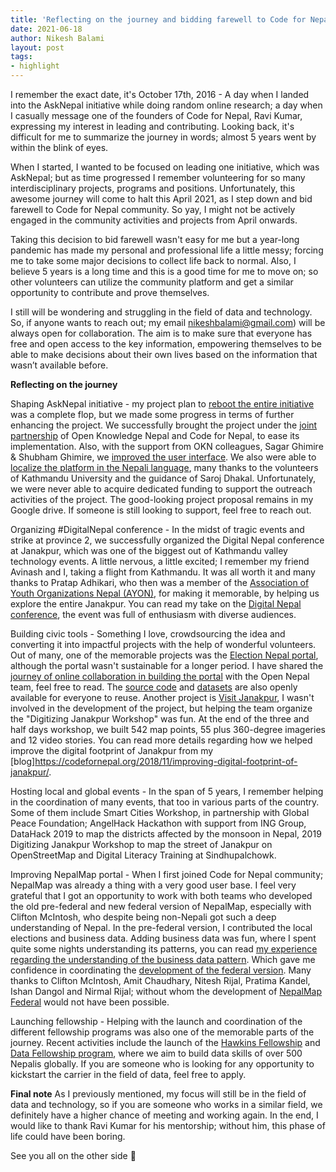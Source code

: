 ```yaml
---
title: 'Reflecting on the journey and bidding farewell to Code for Nepal community'
date: 2021-06-18
author: Nikesh Balami
layout: post
tags:
- highlight
---
```


I remember the exact date, it's October 17th, 2016 - A day when I landed into the AskNepal initiative while doing random online research; a day when I casually message one of the founders of Code for Nepal, Ravi Kumar, expressing my interest in leading and contributing. Looking back, it's difficult for me to summarize the journey in words; almost 5 years went by within the blink of eyes.

When I started, I wanted to be focused on leading one initiative, which was AskNepal; but as time progressed I remember volunteering for so many interdisciplinary projects, programs and positions. Unfortunately, this awesome journey will come to halt this April 2021, as I step down and bid farewell to Code for Nepal community. So yay, I might not be actively engaged in the community activities and projects from April onwards.

Taking this decision to bid farewell wasn't easy for me but a year-long pandemic has made my personal and professional life a little messy; forcing me to take some major decisions to collect life back to normal. Also, I believe 5 years is a long time and this is a good time for me to move on; so other volunteers can utilize the community platform and get a similar opportunity to contribute and prove themselves.

I still will be wondering and struggling in the field of data and technology. So, if anyone wants to reach out; my email nikeshbalami@gmail.com) will be always open for collaboration. The aim is to make sure that everyone has free and open access to the key information, empowering themselves to be able to make decisions about their own lives based on the information that wasn’t available before.

**Reflecting on the journey**

Shaping AskNepal initiative - my project plan to [reboot the entire initiative](https://codefornepal.org/2016/10/rebooting-asknepal-initiative/) was a complete flop, but we made some progress in terms of further enhancing the project. We successfully brought the project under the [joint partnership](https://asknepal.info/en/help/about) of Open Knowledge Nepal and Code for Nepal, to ease its implementation. Also, with the support from OKN colleagues, Sagar Ghimire & Shubham Ghimire, we [improved the user interface](https://github.com/mysociety/asknepal-theme/pulls?q=is%3Apr+is%3Aclosed). We also were able to [localize the platform in the Nepali language](https://www.transifex.com/mysociety/alaveteli/), many thanks to the volunteers of Kathmandu University and the guidance of Saroj Dhakal. Unfortunately, we were never able to acquire dedicated funding to support the outreach activities of the project. The good-looking project proposal remains in my Google drive. If someone is still looking to support, feel free to reach out.

Organizing #DigitalNepal conference - In the midst of tragic events and strike at province 2, we successfully organized the Digital Nepal conference at Janakpur, which was one of the biggest out of Kathmandu valley technology events. A little nervous, a little excited; I remember my friend Avinash and I, taking a flight from Kathmandu. It was all worth it and many thanks to Pratap Adhikari, who then was a member of the [Association of Youth Organizations Nepal (AYON)](http://ayon.org), for making it memorable, by helping us explore the entire Janakpur. You can read my take on the [Digital Nepal conference](https://codefornepal.org/2017/04/diversity-and-enthusiasm-my-take-on-digital-nepal-conference-janakpur/), the event was full of enthusiasm with diverse audiences.


Building civic tools - Something I love, crowdsourcing the idea and converting it into impactful projects with the help of wonderful volunteers. Out of many, one of the memorable projects was the [Election Nepal portal]((https://codefornepal.org/2017/04/election-nepal-a-mediator-between-citizens-and-government-for-election-data/)), although the portal wasn't sustainable for a longer period. I have shared the [journey of online collaboration in building the portal](https://medium.com/open-nepal/online-collaboration-by-nepals-data-community-yields-a-portal-for-opening-local-election-data-d425986f8194) with the Open Nepal team, feel free to read. The [source code](https://github.com/okfnepal/election-nepal) and [datasets](https://github.com/okfnepal/election-nepal-data) are also openly available for everyone to reuse. Another project is [Visit Janakpur](https://www.visitjanakpur.com/), I wasn't involved in the development of the project, but helping the team organize the "Digitizing Janakpur Workshop" was fun. At the end of the three and half days workshop, we built 542 map points, 55 plus 360-degree imageries and 12 video stories. You can read more details regarding how we helped improve the digital footprint of Janakpur from my [blog]https://codefornepal.org/2018/11/improving-digital-footprint-of-janakpur/.

Hosting local and global events - In the span of 5 years, I remember helping in the coordination of many events, that too in various parts of the country. Some of them include Smart Cities Workshop, in partnership with Global Peace Foundation; AngelHack Hackathon with support from ING Group, DataHack 2019 to map the districts affected by the monsoon in Nepal, 2019 Digitizing Janakpur Workshop to map the street of Janakpur on OpenStreetMap and Digital Literacy Training at Sindhupalchowk.

Improving NepalMap portal - When I first joined Code for Nepal community; NepalMap was already a thing with a very good user base. I feel very grateful that I got an opportunity to work with both teams who developed the old pre-federal and new federal version of NepalMap, especially with Clifton McIntosh, who despite being non-Nepali got such a deep understanding of Nepal. In the pre-federal version, I contributed the local elections and business data. Adding business data was fun, where I spent quite some nights understanding its patterns, you can read [my experience regarding the understanding of the business data pattern](https://codefornepal.org/2017/09/understanding-the-patterns-business-data-added-in-nepalmap/). Which gave me confidence in coordinating the [development of the federal version](https://codefornepal.org/2020/02/nepalmap-federal-explore-and-understand-nepal-using-data/). Many thanks to Clifton McIntosh, Amit Chaudhary, Nitesh Rijal, Pratima Kandel, Ishan Dangol and Nirmal Rijal; without whom the development of [NepalMap Federal](https://nepalmap.org/) would not have been possible.

Launching fellowship - Helping with the launch and coordination of the different fellowship programs was also one of the memorable parts of the journey. Recent activities include the launch of the [Hawkins Fellowship](https://codefornepal.org/fellowship/) and [Data Fellowship program](https://codefornepal.org/2021/02/14/launching-a-fellowship-program-to-build-data-skills-of-over-500-nepalis-globally.html), where we aim to build data skills of over 500 Nepalis globally. If you are someone who is looking for any opportunity to kickstart the carrier in the field of data, feel free to apply.

**Final note**
As I previously mentioned, my focus will still be in the field of data and technology, so if you are someone who works in a similar field, we definitely have a higher chance of meeting and working again. In the end, I would like to thank Ravi Kumar for his mentorship; without him, this phase of life could have been boring.

See you all on the other side 👋

